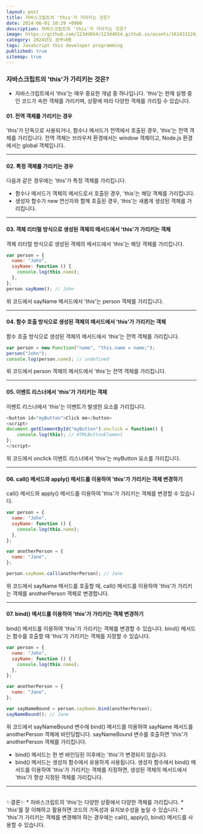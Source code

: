 ```yaml
---
layout: post
title: 자바스크립트의 'this'가 가리키는 것은?
date: 2024-06-01 10:29 +0900
description: 자바스크립트의 'this'가 가리키는 것은?
image: https://github.com/123dd654/123dd654.github.io/assets/161431124/9ec0419b-2cf2-44c7-9ca6-feae79833f3c
category: 2024년도 공부내용
tags: JavaScript this developer programming
published: true
sitemap: true
---
```


### 자바스크립트의 'this'가 가리키는 것은?

- 자바스크립트에서 'this'는 매우 중요한 개념 중 하나입니다.
  'this'는 현재 실행 중인 코드가 속한 객체를 가리키며, 상황에 따라 다양한 객체를 가리킬 수 있습니다.

#### 01. 전역 객체를 가리키는 경우

'this'가 단독으로 사용되거나, 함수나 메서드가 전역에서 호출된 경우, 'this'는 전역 객체를 가리킵니다.
전역 객체는 브라우저 환경에서는 window 객체이고, Node.js 환경에서는 global 객체입니다.

---

#### 02. 특정 객체를 가리키는 경우

다음과 같은 경우에는 'this'가 특정 객체를 가리킵니다.

- 함수나 메서드가 객체의 메서드로서 호출된 경우, 'this'는 해당 객체를 가리킵니다.
- 생성자 함수가 new 연산자와 함께 호출된 경우, 'this'는 새롭게 생성된 객체를 가리킵니다.

---

#### 03. 객체 리터럴 방식으로 생성된 객체의 메서드에서 'this'가 가리키는 객체

객체 리터럴 방식으로 생성된 객체의 메서드에서 'this'는 해당 객체를 가리킵니다.

```javascript
var person = {
  name: "John",
  sayName: function () {
    console.log(this.name);
  },
};
person.sayName(); // John
```

위 코드에서 sayName 메서드에서 'this'는 person 객체를 가리킵니다.

---

#### 04. 함수 호출 방식으로 생성된 객체의 메서드에서 'this'가 가리키는 객체

함수 호출 방식으로 생성된 객체의 메서드에서 'this'는 전역 객체를 가리킵니다.

```javascript
var person = new Function("name", "this.name = name;");
person("John");
console.log(person.name); // undefined
```

위 코드에서 person 객체의 메서드에서 'this'는 전역 객체를 가리킵니다.

---

#### 05. 이벤트 리스너에서 'this'가 가리키는 객체

이벤트 리스너에서 'this'는 이벤트가 발생한 요소를 가리킵니다.

```javascript
<button id="myButton">Click me</button>
<script>
document.getElementById("myButton").onclick = function() {
    console.log(this); // HTMLButtonElement
};
</script>
```

위 코드에서 onclick 이벤트 리스너에서 'this'는 myButton 요소를 가리킵니다.

---

#### 06. call() 메서드와 apply() 메서드를 이용하여 'this'가 가리키는 객체 변경하기

call() 메서드와 apply() 메서드를 이용하여 'this'가 가리키는 객체를 변경할 수 있습니다.

```javascript
var person = {
  name: "John",
  sayName: function () {
    console.log(this.name);
  },
};

var anotherPerson = {
  name: "Jane",
};

person.sayName.call(anotherPerson); // Jane
```

위 코드에서 sayName 메서드를 호출할 때,
call() 메서드를 이용하여 'this'가 가리키는 객체를 anotherPerson 객체로 변경합니다.

---

#### 07. bind() 메서드를 이용하여 'this'가 가리키는 객체 변경하기

bind() 메서드를 이용하여 'this'가 가리키는 객체를 변경할 수 있습니다.
bind() 메서드는 함수를 호출할 때 'this'가 가리키는 객체를 지정할 수 있습니다.

```javascript
var person = {
  name: "John",
  sayName: function () {
    console.log(this.name);
  },
};

var anotherPerson = {
  name: "Jane",
};

var sayNameBound = person.sayName.bind(anotherPerson);
sayNameBound(); // Jane
```

위 코드에서 sayNameBound 변수에 bind() 메서드를 이용하여 sayName 메서드를 anotherPerson 객체에 바인딩합니다. sayNameBound 변수를 호출하면 'this'가 anotherPerson 객체를 가리킵니다.

- bind() 메서드는 한 번 바인딩된 이후에는 'this'가 변경되지 않습니다.
- bind() 메서드는 생성자 함수에서 유용하게 사용됩니다.
  생성자 함수에서 bind() 메서드를 이용하여 'this'가 가리키는 객체를 지정하면,
  생성된 객체의 메서드에서 'this'가 항상 지정된 객체를 가리킵니다.

---

<br />
✨결론✨
* 자바스크립트의 'this'는 다양한 상황에서 다양한 객체를 가리킵니다.
* 'this'를 잘 이해하고 활용하면 코드의 가독성과 유지보수성을 높일 수 있습니다.
* 'this'가 가리키는 객체를 변경해야 하는 경우에는 call(), apply(), bind() 메서드를 사용할 수 있습니다.
